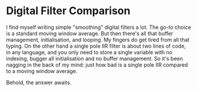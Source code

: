 # Digital Filter Comparison

I find myself writing simple "smoothing" digital filters a lot. The go-to choice is a standard moving window average. But then there's all that buffer management, initialisation, and looping. My fingers do get tired from all that typing. On the other hand a single pole IIR filter is about two lines of code, in any language, and you only need to store a single variable with no indexing, bugger all initialisation and no buffer management. So it's been nagging in the back of my mind: just how bad is a single pole IIR compared to a moving window average.

Behold, the answer awaits.

